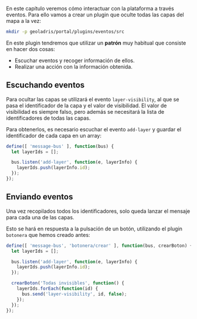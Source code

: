 En este capítulo veremos cómo interactuar con la plataforma a través eventos. Para ello vamos a crear un plugin que oculte todas las capas del mapa a la vez:

```bash
mkdir -p geoladris/portal/plugins/eventos/src
```

En este plugin tendremos que utilizar un **patrón** muy habitual que consiste en hacer dos cosas:

* Escuchar eventos y recoger información de ellos.
* Realizar una acción con la información obtenida.

## Escuchando eventos

Para ocultar las capas se utilizará el evento `layer-visibility`, al que se pasa el identificador de la capa y el valor de visibilidad. El valor de visibilidad es siempre falso, pero además se necesitará la lista de identificadores de todas las capas.

Para obtenerlos, es necesario escuchar el evento `add-layer` y guardar el identificador de cada capa en un array:

```js
define([ 'message-bus' ], function(bus) {
  let layerIds = [];

  bus.listen('add-layer', function(e, layerInfo) {
    layerIds.push(layerInfo.id);
  });
});
```

## Enviando eventos

Una vez recopilados todos los identificadores, solo queda lanzar el mensaje para cada una de las capas.

Esto se hará en respuesta a la pulsación de un botón, utilizando el plugin `botonera` que hemos creado antes:

```js
define([ 'message-bus', 'botonera/crear' ], function(bus, crearBoton) {
  let layerIds = [];

  bus.listen('add-layer', function(e, layerInfo) {
    layerIds.push(layerInfo.id);
  });

  crearBoton('Todas invisibles', function() {
    layerIds.forEach(function(id) {
      bus.send('layer-visibility', id, false);
    });
  });
});
```
